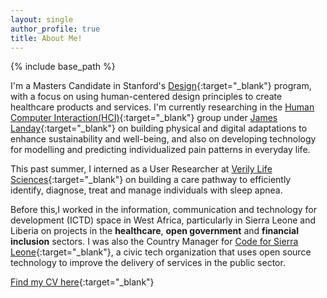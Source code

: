 ```yaml
---
layout: single
author_profile: true
title: About Me!
---
```


{% include base_path %}

I'm a Masters Candidate in Stanford's [Design](http://designimpact.stanford.edu/){:target="_blank"} program, with a focus on using human-centered design principles to create healthcare products and services. I'm currently researching in the [Human Computer Interaction(HCI)](https://hci.stanford.edu/){:target="_blank"} group under [James Landay](https://www.landay.org/){:target="_blank"} on building physical and digital adaptations to enhance sustainability and well-being, and also on developing technology for modelling and predicting individualized pain patterns in everyday life.

This past summer, I interned as a User Researcher at [Verily Life Sciences](https://verily.com/){:target="_blank"} on building a care pathway to efficiently identify, diagnose, treat and manage individuals with sleep apnea.

Before this,I worked in the information, communication and technology for development (ICTD) space in West Africa, particularly in Sierra Leone and Liberia on projects in the **healthcare**, **open government** and **financial
inclusion** sectors. I was also the Country Manager for [Code for Sierra Leone](https://codeforsierraleone.org){:target="_blank"}, a civic tech organization that
uses open source technology to improve the delivery of services in the public sector.

[Find my CV here](/pdfs/CV_Usman_Khaliq.pdf){:target="_blank"}

